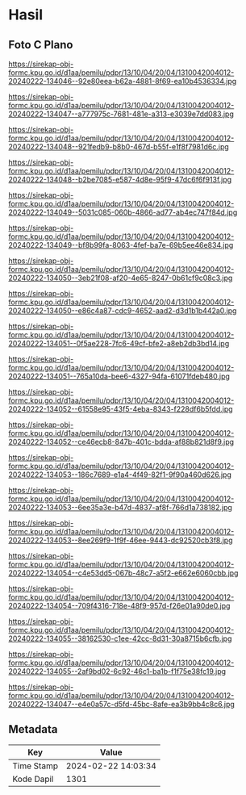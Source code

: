 # Hasil

## Foto C Plano

https://sirekap-obj-formc.kpu.go.id/d1aa/pemilu/pdpr/13/10/04/20/04/1310042004012-20240222-134046--92e80eea-b62a-4881-8f69-ea10b4536334.jpg

https://sirekap-obj-formc.kpu.go.id/d1aa/pemilu/pdpr/13/10/04/20/04/1310042004012-20240222-134047--a777975c-7681-481e-a313-e3039e7dd083.jpg

https://sirekap-obj-formc.kpu.go.id/d1aa/pemilu/pdpr/13/10/04/20/04/1310042004012-20240222-134048--921fedb9-b8b0-467d-b55f-e1f8f7981d6c.jpg

https://sirekap-obj-formc.kpu.go.id/d1aa/pemilu/pdpr/13/10/04/20/04/1310042004012-20240222-134048--b2be7085-e587-4d8e-95f9-47dc6f6f913f.jpg

https://sirekap-obj-formc.kpu.go.id/d1aa/pemilu/pdpr/13/10/04/20/04/1310042004012-20240222-134049--5031c085-060b-4866-ad77-ab4ec747f84d.jpg

https://sirekap-obj-formc.kpu.go.id/d1aa/pemilu/pdpr/13/10/04/20/04/1310042004012-20240222-134049--bf8b99fa-8063-4fef-ba7e-69b5ee46e834.jpg

https://sirekap-obj-formc.kpu.go.id/d1aa/pemilu/pdpr/13/10/04/20/04/1310042004012-20240222-134050--3eb21f08-af20-4e65-8247-0b61cf9c08c3.jpg

https://sirekap-obj-formc.kpu.go.id/d1aa/pemilu/pdpr/13/10/04/20/04/1310042004012-20240222-134050--e86c4a87-cdc9-4652-aad2-d3d1b1b442a0.jpg

https://sirekap-obj-formc.kpu.go.id/d1aa/pemilu/pdpr/13/10/04/20/04/1310042004012-20240222-134051--0f5ae228-7fc6-49cf-bfe2-a8eb2db3bd14.jpg

https://sirekap-obj-formc.kpu.go.id/d1aa/pemilu/pdpr/13/10/04/20/04/1310042004012-20240222-134051--765a10da-bee6-4327-94fa-61071fdeb480.jpg

https://sirekap-obj-formc.kpu.go.id/d1aa/pemilu/pdpr/13/10/04/20/04/1310042004012-20240222-134052--61558e95-43f5-4eba-8343-f228df6b5fdd.jpg

https://sirekap-obj-formc.kpu.go.id/d1aa/pemilu/pdpr/13/10/04/20/04/1310042004012-20240222-134052--ce46ecb8-847b-401c-bdda-af88b821d8f9.jpg

https://sirekap-obj-formc.kpu.go.id/d1aa/pemilu/pdpr/13/10/04/20/04/1310042004012-20240222-134053--186c7689-e1a4-4f49-82f1-9f90a460d626.jpg

https://sirekap-obj-formc.kpu.go.id/d1aa/pemilu/pdpr/13/10/04/20/04/1310042004012-20240222-134053--6ee35a3e-b47d-4837-af8f-766d1a738182.jpg

https://sirekap-obj-formc.kpu.go.id/d1aa/pemilu/pdpr/13/10/04/20/04/1310042004012-20240222-134053--8ee269f9-1f9f-46ee-9443-dc92520cb3f8.jpg

https://sirekap-obj-formc.kpu.go.id/d1aa/pemilu/pdpr/13/10/04/20/04/1310042004012-20240222-134054--c4e53dd5-067b-48c7-a5f2-e662e6060cbb.jpg

https://sirekap-obj-formc.kpu.go.id/d1aa/pemilu/pdpr/13/10/04/20/04/1310042004012-20240222-134054--709f4316-718e-48f9-957d-f26e01a90de0.jpg

https://sirekap-obj-formc.kpu.go.id/d1aa/pemilu/pdpr/13/10/04/20/04/1310042004012-20240222-134055--38162530-c1ee-42cc-8d31-30a8715b6cfb.jpg

https://sirekap-obj-formc.kpu.go.id/d1aa/pemilu/pdpr/13/10/04/20/04/1310042004012-20240222-134055--2af9bd02-6c92-46c1-ba1b-f1f75e38fc19.jpg

https://sirekap-obj-formc.kpu.go.id/d1aa/pemilu/pdpr/13/10/04/20/04/1310042004012-20240222-134047--e4e0a57c-d5fd-45bc-8afe-ea3b9bb4c8c6.jpg


## Metadata

| Key        | Value               |
| ---------- | ------------------- |
| Time Stamp | 2024-02-22 14:03:34 |
| Kode Dapil | 1301                |



